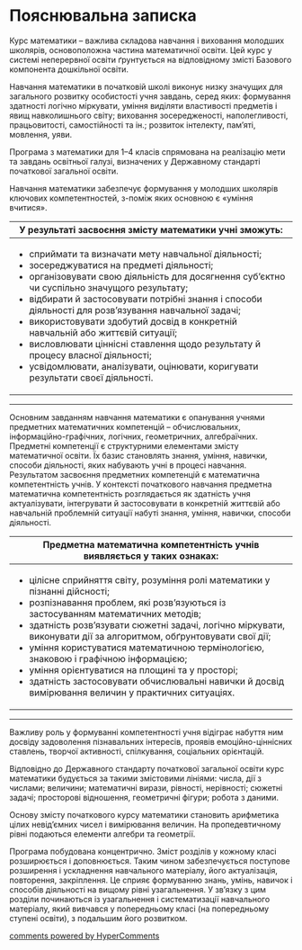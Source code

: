 Пояснювальна записка
=============================================
<p>Курс математики – важлива складова навчання і виховання молодших школярів, основоположна частина математичної освіти. Цей курс у системі неперервної освіти ґрунтується на відповідному змісті Базового компонента дошкільної освіти.</p>
<p>Навчання математики в початковій школі виконує низку значущих для загального розвитку особистості учня завдань, серед яких: формування здатності логічно міркувати, уміння виділяти властивості предметів і явищ навколишнього світу; виховання зосередженості, наполегливості, працьовитості, самостійності та ін.; розвиток інтелекту, пам’яті, мовлення, уяви.</p>
<p>Програма з математики для 1–4 класів спрямована на реалізацію мети та завдань освітньої галузі, визначених у Державному стандарті початкової загальної освіти.<p>
<p>Навчання математики забезпечує формування у молодших школярів ключових компетентностей, з-поміж яких основною є «уміння вчитися».</p>

<table>
<thead>
  <tr>
    <th>У результаті засвоєння змісту математики учні зможуть:</th>
  </tr>
</thead>
<tbody>
<tr>
<td>
<ul>
<li>сприймати та визначати мету навчальної діяльності;</li>
<li>зосереджуватися на предметі діяльності;</li>
<li>організовувати свою діяльність для досягнення суб’єктно чи суспільно значущого результату;</li>
<li>відбирати й застосовувати потрібні знання і способи діяльності для розв’язування навчальної задачі;</li>
<li>використовувати здобутий досвід в конкретній навчальній або життєвій ситуації;</li>
<li>висловлювати ціннісні ставлення щодо результату й процесу власної діяльності;</li>
<li>усвідомлювати, аналізувати, оцінювати, коригувати результати своєї діяльності.</li>
</ul>
</td>
</tbody>
</table>

<hr>
<p>Основним завданням навчання математики є опанування учнями предметних математичних компетенцій – обчислювальних, інформаційно-графічних, логічних, геометричних, алгебраїчних. Предметні компетенції є структурними елементами змісту математичної освіти. Їх базис становлять знання, уміння, навички, способи діяльності, яких набувають учні в процесі навчання. Результатом засвоєння предметних компетенцій є математична компетентність учнів. У контексті початкового навчання предметна математична компетентність розглядається як здатність учня актуалізувати, інтегрувати й застосовувати в конкретній життєвій або навчальній проблемній ситуації набуті знання, уміння, навички, способи діяльності.</p>

<table>
<thead>
  <tr>
    <th>Предметна математична компетентність учнів виявляється у таких ознаках:</th>
  </tr>
</thead>
<tbody>
<tr>
<td>
<ul>
<li>цілісне сприйняття світу, розуміння ролі математики у пізнанні дійсності;</li>
<li>розпізнавання проблем, які розв’язуються із застосуванням математичних методів;</li>
<li>здатність розв’язувати сюжетні задачі, логічно міркувати, виконувати дії за алгоритмом, обґрунтовувати свої дії;</li>
<li>уміння користуватися математичною термінологією, знаковою і графічною інформацією;</li>
<li>уміння орієнтуватися на площині та у просторі;</li>
<li>здатність застосовувати обчислювальні навички й досвід вимірювання величин у практичних ситуаціях.</li>
</ul>
</td>
</tbody>
</table>

<hr>
<p>Важливу роль у формуванні компетентності учня відіграє набуття ним досвіду задоволення пізнавальних інтересів, проявів емоційно-ціннісних ставлень, творчої активності, спілкування, соціальних орієнтацій.</p> 

<p>Відповідно до Державного стандарту початкової загальної освіти курс математики будується за такими змістовими лініями: числа, дії з числами; величини; математичні вирази, рівності, нерівності; сюжетні задачі; просторові відношення, геометричні фігури; робота з даними.</p>
<p>Основу змісту початкового курсу математики становить арифметика цілих невід’ємних чисел і вимірювання величин. На пропедевтичному рівні подаються елементи алгебри та геометрії.</p>
<p>Програма побудована концентрично. Зміст розділів у кожному класі розширюється і доповнюється. Таким чином забезпечується поступове розширення і ускладнення навчального матеріалу, його актуалізація, повторення, закріплення. Це сприяє формуванню знань, умінь, навичок і способів діяльності на вищому рівні узагальнення. У зв’язку з цим розділи починаються із узагальнення і систематизації навчального матеріалу, який вивчався у попередньому класі (на попередньому ступені освіти), з подальшим його розвитком.</p>


<div id="hypercomments_widget"></div>
<a href="http://hypercomments.com" class="hc-link" title="comments widget">comments powered by HyperComments</a>